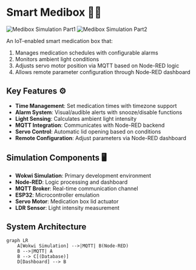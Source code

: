 # Smart Medibox 🚨💊

![Medibox Simulation Part1](https://drive.google.com/file/d/11awVlbJ9S1ox487SCqrMmVtYjj-3p9oe/view?usp=drive_link)
![Medibox Simulation Part2](https://drive.google.com/file/d/15FLcp_ns4mahIzlJ8l4a0tSTJ3bicK8t/view?usp=drive_link)

An IoT-enabled smart medication box that:
1. Manages medication schedules with configurable alarms
2. Monitors ambient light conditions
3. Adjusts servo motor position via MQTT based on Node-RED logic
4. Allows remote parameter configuration through Node-RED dashboard

## Key Features ⚙️
- **Time Management**: Set medication times with timezone support
- **Alarm System**: Visual/audible alerts with snooze/disable functions
- **Light Sensing**: Calculates ambient light intensity
- **MQTT Integration**: Communicates with Node-RED backend
- **Servo Control**: Automatic lid opening based on conditions
- **Remote Configuration**: Adjust parameters via Node-RED dashboard

## Simulation Components 🖥️
- **Wokwi Simulation**: Primary development environment
- **Node-RED**: Logic processing and dashboard
- **MQTT Broker**: Real-time communication channel
- **ESP32**: Microcontroller emulation
- **Servo Motor**: Medication box lid actuator
- **LDR Sensor**: Light intensity measurement

## System Architecture
```mermaid
graph LR
    A[Wokwi Simulation] -->|MQTT| B(Node-RED)
    B -->|MQTT| A
    B --> C[(Database)]
    D[Dashboard] --> B
